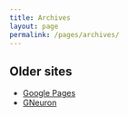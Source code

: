 ```yaml
---
title: Archives
layout: page
permalink: /pages/archives/
---
```


## Older sites
* [Google Pages](http://raghuforge.googlepages.com)
* [GNeuron](http://gneuron.freehostia.com)
